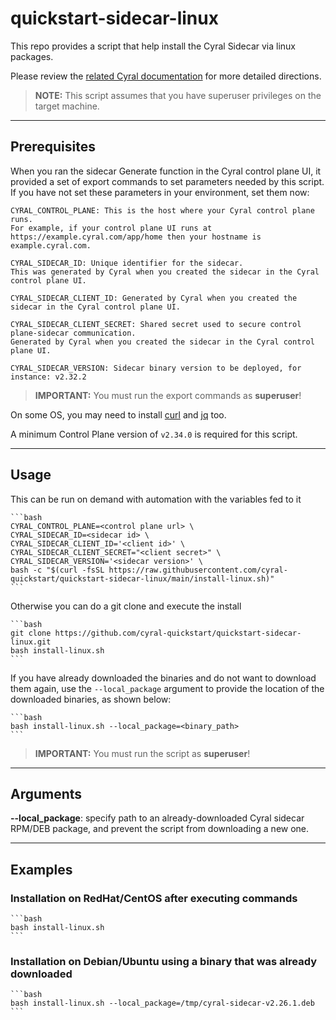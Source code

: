 # quickstart-sidecar-linux

This repo provides a script that help install the Cyral Sidecar via linux packages.

Please review the [related Cyral documentation](https://cyral.com/docs/sidecars/linux/install)
for more detailed directions.

> **NOTE:** This script assumes that you have superuser privileges on the target machine.

---

## Prerequisites

When you ran the sidecar Generate function in the Cyral control plane UI, it provided a set
of export commands to set parameters needed by this script. If you have not set these parameters
in your environment, set them now:

    CYRAL_CONTROL_PLANE: This is the host where your Cyral control plane runs. 
    For example, if your control plane UI runs at https://example.cyral.com/app/home then your hostname is example.cyral.com.

    CYRAL_SIDECAR_ID: Unique identifier for the sidecar. 
    This was generated by Cyral when you created the sidecar in the Cyral control plane UI.

    CYRAL_SIDECAR_CLIENT_ID: Generated by Cyral when you created the sidecar in the Cyral control plane UI.

    CYRAL_SIDECAR_CLIENT_SECRET: Shared secret used to secure control plane-sidecar communication. 
    Generated by Cyral when you created the sidecar in the Cyral control plane UI.

    CYRAL_SIDECAR_VERSION: Sidecar binary version to be deployed, for instance: v2.32.2

> **IMPORTANT:** You must run the export commands as **superuser**!

On some OS, you may need to install [curl](https://curl.se/download.html) and [jq](https://stedolan.github.io/jq/download/) too.

A minimum Control Plane version of `v2.34.0` is required for this script.

---

## Usage

This can be run on demand with automation with the variables fed to it

    ```bash
    CYRAL_CONTROL_PLANE=<control plane url> \
    CYRAL_SIDECAR_ID=<sidecar id> \
    CYRAL_SIDECAR_CLIENT_ID='<client id>' \
    CYRAL_SIDECAR_CLIENT_SECRET="<client secret>" \
    CYRAL_SIDECAR_VERSION='<sidecar version>' \
    bash -c "$(curl -fsSL https://raw.githubusercontent.com/cyral-quickstart/quickstart-sidecar-linux/main/install-linux.sh)"
    ```

Otherwise you can do a git clone and execute the install

    ```bash
    git clone https://github.com/cyral-quickstart/quickstart-sidecar-linux.git
    bash install-linux.sh
    ```

If you have already downloaded the binaries and do not want to download them again, use the `--local_package` argument to provide the location of the downloaded binaries, as shown below:

    ```bash
    bash install-linux.sh --local_package=<binary_path>
    ```

> **IMPORTANT:** You must run the script as **superuser**!

---

## Arguments

**--local_package**: specify path to an already-downloaded Cyral sidecar RPM/DEB package, and prevent the script from downloading a new one.

---

## Examples

### Installation on RedHat/CentOS after executing commands

    ```bash
    bash install-linux.sh
    ```

### Installation on Debian/Ubuntu using a binary that was already downloaded

    ```bash
    bash install-linux.sh --local_package=/tmp/cyral-sidecar-v2.26.1.deb
    ```
